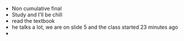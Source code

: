 - Non cumulative final
- Study and I'll be chill
- read the textbook
- he talks a lot, we are on slide 5 and the class started 23 minutes ago
- 